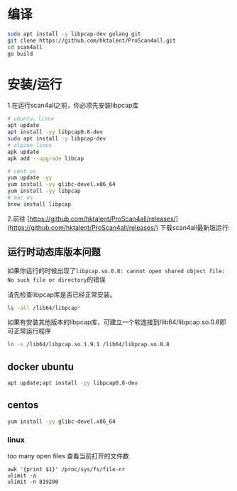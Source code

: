 # 编译

```sh
sudo apt install -y libpcap-dev golang git
git clone https://github.com/hktalent/ProScan4all.git
cd scan4all
go build
```

# 安装/运行

1.在运行scan4all之前，你必须先安装libpcap库

```sh
# ubuntu、linux
apt update
apt install -yy libpcap0.8-dev
sudo apt install -y libpcap-dev
# alpine linux
apk update
apk add --upgrade libcap

# cent os
yum update -yy
yum install -yy glibc-devel.x86_64
yum install -yy libpcap
# mac os
brew install libpcap

```

2.前往
[https://github.com/hktalent/ProScan4all/releases/](https://github.com/hktalent/ProScan4all/releases/)
下载scan4all最新版运行:

## 运行时动态库版本问题

如果你运行的时候出现了`libpcap.so.0.8: cannot open shared object file: No such file or directory`的错误

请先检查libpcap库是否已经正常安装。
```sh
ls -all /lib64/libpcap*
```
如果有安装其他版本的libpcap库，可建立一个软连接到/lib64/libpcap.so.0.8即可正常运行程序

```sh
ln -s /lib64/libpcap.so.1.9.1 /lib64/libpcap.so.0.8
```

## docker ubuntu
```bash 
apt update;apt install -yy libpcap0.8-dev
```
## centos
```bash
yum install -yy glibc-devel.x86_64
```
### linux
too many open files
查看当前打开的文件数
```
awk '{print $1}' /proc/sys/fs/file-nr
ulimit -a
ulimit -n 819200
```